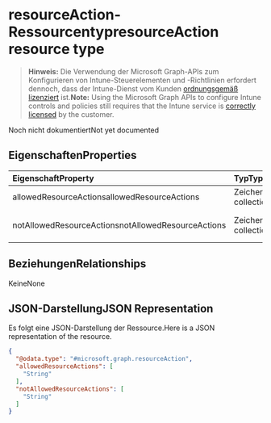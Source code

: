 # <a name="resourceaction-resource-type"></a><span data-ttu-id="0d44e-101">resourceAction-Ressourcentyp</span><span class="sxs-lookup"><span data-stu-id="0d44e-101">resourceAction resource type</span></span>

> <span data-ttu-id="0d44e-102">**Hinweis:** Die Verwendung der Microsoft Graph-APIs zum Konfigurieren von Intune-Steuerelementen und -Richtlinien erfordert dennoch, dass der Intune-Dienst vom Kunden [ordnungsgemäß lizenziert](https://go.microsoft.com/fwlink/?linkid=839381) ist.</span><span class="sxs-lookup"><span data-stu-id="0d44e-102">**Note:** Using the Microsoft Graph APIs to configure Intune controls and policies still requires that the Intune service is [correctly licensed](https://go.microsoft.com/fwlink/?linkid=839381) by the customer.</span></span>

<span data-ttu-id="0d44e-103">Noch nicht dokumentiert</span><span class="sxs-lookup"><span data-stu-id="0d44e-103">Not yet documented</span></span>
## <a name="properties"></a><span data-ttu-id="0d44e-104">Eigenschaften</span><span class="sxs-lookup"><span data-stu-id="0d44e-104">Properties</span></span>
|<span data-ttu-id="0d44e-105">Eigenschaft</span><span class="sxs-lookup"><span data-stu-id="0d44e-105">Property</span></span>|<span data-ttu-id="0d44e-106">Typ</span><span class="sxs-lookup"><span data-stu-id="0d44e-106">Type</span></span>|<span data-ttu-id="0d44e-107">Beschreibung</span><span class="sxs-lookup"><span data-stu-id="0d44e-107">Description</span></span>|
|:---|:---|:---|
|<span data-ttu-id="0d44e-108">allowedResourceActions</span><span class="sxs-lookup"><span data-stu-id="0d44e-108">allowedResourceActions</span></span>|<span data-ttu-id="0d44e-109">Zeichenfolgenauflistung</span><span class="sxs-lookup"><span data-stu-id="0d44e-109">String collection</span></span>|<span data-ttu-id="0d44e-110">Zulässige Aktionen</span><span class="sxs-lookup"><span data-stu-id="0d44e-110">Allowed Actions</span></span>|
|<span data-ttu-id="0d44e-111">notAllowedResourceActions</span><span class="sxs-lookup"><span data-stu-id="0d44e-111">notAllowedResourceActions</span></span>|<span data-ttu-id="0d44e-112">Zeichenfolgenauflistung</span><span class="sxs-lookup"><span data-stu-id="0d44e-112">String collection</span></span>|<span data-ttu-id="0d44e-113">Nicht zulässige Aktionen</span><span class="sxs-lookup"><span data-stu-id="0d44e-113">Not Allowed Actions</span></span>|

## <a name="relationships"></a><span data-ttu-id="0d44e-114">Beziehungen</span><span class="sxs-lookup"><span data-stu-id="0d44e-114">Relationships</span></span>
<span data-ttu-id="0d44e-115">Keine</span><span class="sxs-lookup"><span data-stu-id="0d44e-115">None</span></span>
## <a name="json-representation"></a><span data-ttu-id="0d44e-116">JSON-Darstellung</span><span class="sxs-lookup"><span data-stu-id="0d44e-116">JSON Representation</span></span>
<span data-ttu-id="0d44e-117">Es folgt eine JSON-Darstellung der Ressource.</span><span class="sxs-lookup"><span data-stu-id="0d44e-117">Here is a JSON representation of the resource.</span></span>
<!--{
  "blockType": "resource",
  "@odata.type": "microsoft.graph.resourceAction"
}-->
``` json
{
  "@odata.type": "#microsoft.graph.resourceAction",
  "allowedResourceActions": [
    "String"
  ],
  "notAllowedResourceActions": [
    "String"
  ]
}
```



